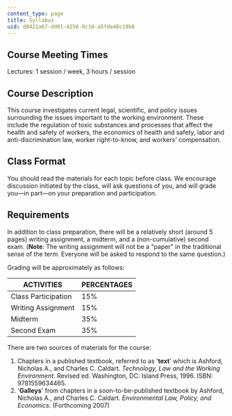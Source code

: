 ```yaml
---
content_type: page
title: Syllabus
uid: d8421a67-dd01-4256-0c10-a5fde48c19b0
---
```


Course Meeting Times
--------------------

Lectures: 1 session / week, 3 hours / session

Course Description
------------------

This course investigates current legal, scientific, and policy issues surrounding the issues important to the working environment. These include the regulation of toxic substances and processes that affect the health and safety of workers, the economics of health and safety, labor and anti-discrimination law, worker right-to-know, and workers' compensation.

Class Format
------------

You should read the materials for each topic before class. We encourage discussion initiated by the class, will ask questions of you, and will grade you—in part—on your preparation and participation.

Requirements
------------

In addition to class preparation, there will be a relatively short (around 5 pages) writing assignment, a midterm, and a (non-cumulative) second exam. (**Note**: The writing assignment will not be a "paper" in the traditional sense of the term. Everyone will be asked to respond to the same question.)

Grading will be approximately as follows:

| ACTIVITIES | PERCENTAGES |
| --- | --- |
| Class Participation | 15% |
| Writing Assignment | 15% |
| Midterm | 35% |
| Second Exam | 35% 

There are two sources of materials for the course:

1.  Chapters in a published textbook, referred to as '**text**' which is Ashford, Nicholas A., and Charles C. Caldart. _Technology, Law and the Working Environment_. Revised ed. Washington, DC: Island Press, 1996. ISBN: 9781559634465.
2.  '**Galleys**' from chapters in a soon-to-be-published textbook by Ashford, Nicholas A., and Charles C. Caldart. _Environmental Law, Policy, and Economics_. (Forthcoming 2007)
